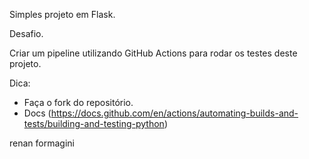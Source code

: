 Simples projeto em Flask.

Desafio.

Criar um pipeline utilizando GitHub Actions para rodar os testes deste projeto.

Dica:
- Faça o fork do repositório.
- Docs (https://docs.github.com/en/actions/automating-builds-and-tests/building-and-testing-python)

renan formagini
